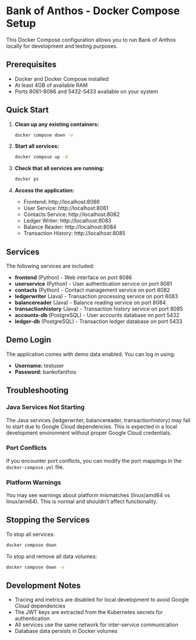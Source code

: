 # Bank of Anthos - Docker Compose Setup

This Docker Compose configuration allows you to run Bank of Anthos locally for development and testing purposes.

## Prerequisites

- Docker and Docker Compose installed
- At least 4GB of available RAM
- Ports 8081-8086 and 5432-5433 available on your system

## Quick Start

1. **Clean up any existing containers:**
   ```bash
   docker compose down -v
   ```

2. **Start all services:**
   ```bash
   docker compose up -d
   ```

3. **Check that all services are running:**
   ```bash
   docker ps
   ```

4. **Access the application:**
   - Frontend: http://localhost:8086
   - User Service: http://localhost:8081
   - Contacts Service: http://localhost:8082
   - Ledger Writer: http://localhost:8083
   - Balance Reader: http://localhost:8084
   - Transaction History: http://localhost:8085

## Services

The following services are included:

- **frontend** (Python) - Web interface on port 8086
- **userservice** (Python) - User authentication service on port 8081
- **contacts** (Python) - Contact management service on port 8082
- **ledgerwriter** (Java) - Transaction processing service on port 8083
- **balancereader** (Java) - Balance reading service on port 8084
- **transactionhistory** (Java) - Transaction history service on port 8085
- **accounts-db** (PostgreSQL) - User accounts database on port 5432
- **ledger-db** (PostgreSQL) - Transaction ledger database on port 5433

## Demo Login

The application comes with demo data enabled. You can log in using:
- **Username:** testuser
- **Password:** bankofanthos

## Troubleshooting

### Java Services Not Starting
The Java services (ledgerwriter, balancereader, transactionhistory) may fail to start due to Google Cloud dependencies. This is expected in a local development environment without proper Google Cloud credentials.

### Port Conflicts
If you encounter port conflicts, you can modify the port mappings in the `docker-compose.yml` file.

### Platform Warnings
You may see warnings about platform mismatches (linux/amd64 vs linux/arm64). This is normal and shouldn't affect functionality.

## Stopping the Services

To stop all services:
```bash
docker compose down
```

To stop and remove all data volumes:
```bash
docker compose down -v
```

## Development Notes

- Tracing and metrics are disabled for local development to avoid Google Cloud dependencies
- The JWT keys are extracted from the Kubernetes secrets for authentication
- All services use the same network for inter-service communication
- Database data persists in Docker volumes
